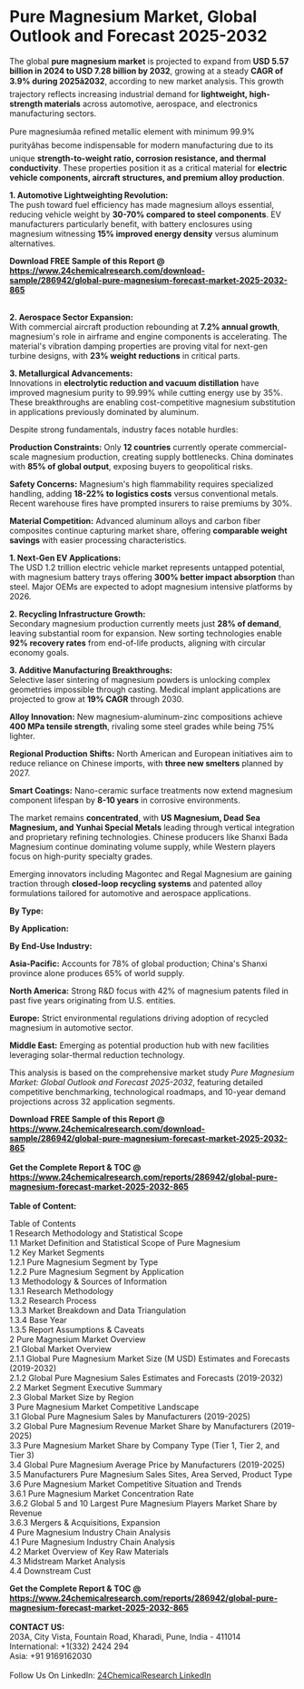 <h1>Pure Magnesium Market, Global Outlook and Forecast 2025-2032</h1><p>The global <strong>pure magnesium market</strong> is projected to expand from <strong>USD 5.57 billion in 2024 to USD 7.28 billion by 2032</strong>, growing at a steady <strong>CAGR of 3.9% during 2025â2032</strong>, according to new market analysis. This growth trajectory reflects increasing industrial demand for <strong>lightweight, high-strength materials</strong> across automotive, aerospace, and electronics manufacturing sectors.</p><p>Pure magnesiumâa refined metallic element with minimum 99.9% purityâhas become indispensable for modern manufacturing due to its unique <strong>strength-to-weight ratio, corrosion resistance, and thermal conductivity</strong>. These properties position it as a critical material for <strong>electric vehicle components, aircraft structures, and premium alloy production</strong>.</p><p><strong>1. Automotive Lightweighting Revolution:</strong><br>
The push toward fuel efficiency has made magnesium alloys essential, reducing vehicle weight by <strong>30-70% compared to steel components</strong>. EV manufacturers particularly benefit, with battery enclosures using magnesium witnessing <strong>15% improved energy density</strong> versus aluminum alternatives.</p><div><b>Download FREE Sample of this Report @ 
            <a href="https://www.24chemicalresearch.com/download-sample/286942/global-pure-magnesium-forecast-market-2025-2032-865">
            https://www.24chemicalresearch.com/download-sample/286942/global-pure-magnesium-forecast-market-2025-2032-865</a></b></div><br><p><strong>2. Aerospace Sector Expansion:</strong><br>
With commercial aircraft production rebounding at <strong>7.2% annual growth</strong>, magnesium's role in airframe and engine components is accelerating. The material's vibration damping properties are proving vital for next-gen turbine designs, with <strong>23% weight reductions</strong> in critical parts.</p><p><strong>3. Metallurgical Advancements:</strong><br>
Innovations in <strong>electrolytic reduction and vacuum distillation</strong> have improved magnesium purity to 99.99% while cutting energy use by 35%. These breakthroughs are enabling cost-competitive magnesium substitution in applications previously dominated by aluminum.</p><p>Despite strong fundamentals, industry faces notable hurdles:</p><p><strong>Production Constraints:</strong> Only <strong>12 countries</strong> currently operate commercial-scale magnesium production, creating supply bottlenecks. China dominates with <strong>85% of global output</strong>, exposing buyers to geopolitical risks.</p><p><strong>Safety Concerns:</strong> Magnesium's high flammability requires specialized handling, adding <strong>18-22% to logistics costs</strong> versus conventional metals. Recent warehouse fires have prompted insurers to raise premiums by 30%.</p><p><strong>Material Competition:</strong> Advanced aluminum alloys and carbon fiber composites continue capturing market share, offering <strong>comparable weight savings</strong> with easier processing characteristics.</p><p><strong>1. Next-Gen EV Applications:</strong><br>
The USD 1.2 trillion electric vehicle market represents untapped potential, with magnesium battery trays offering <strong>300% better impact absorption</strong> than steel. Major OEMs are expected to adopt magnesium intensive platforms by 2026.</p><p><strong>2. Recycling Infrastructure Growth:</strong><br>
Secondary magnesium production currently meets just <strong>28% of demand</strong>, leaving substantial room for expansion. New sorting technologies enable <strong>92% recovery rates</strong> from end-of-life products, aligning with circular economy goals.</p><p><strong>3. Additive Manufacturing Breakthroughs:</strong><br>
Selective laser sintering of magnesium powders is unlocking complex geometries impossible through casting. Medical implant applications are projected to grow at <strong>19% CAGR</strong> through 2030.</p><p><strong>Alloy Innovation:</strong> New magnesium-aluminum-zinc compositions achieve <strong>400 MPa tensile strength</strong>, rivaling some steel grades while being 75% lighter.</p><p><strong>Regional Production Shifts:</strong> North American and European initiatives aim to reduce reliance on Chinese imports, with <strong>three new smelters</strong> planned by 2027.</p><p><strong>Smart Coatings:</strong> Nano-ceramic surface treatments now extend magnesium component lifespan by <strong>8-10 years</strong> in corrosive environments.</p><p>The market remains <strong>concentrated</strong>, with <strong>US Magnesium, Dead Sea Magnesium, and Yunhai Special Metals</strong> leading through vertical integration and proprietary refining technologies. Chinese producers like Shanxi Bada Magnesium continue dominating volume supply, while Western players focus on high-purity specialty grades.</p><p>Emerging innovators including Magontec and Regal Magnesium are gaining traction through <strong>closed-loop recycling systems</strong> and patented alloy formulations tailored for automotive and aerospace applications.</p><p><strong>By Type:</strong></p><p><strong>By Application:</strong></p><p><strong>By End-Use Industry:</strong></p><p><strong>Asia-Pacific:</strong> Accounts for 78% of global production; China's Shanxi province alone produces 65% of world supply.</p><p><strong>North America:</strong> Strong R&amp;D focus with 42% of magnesium patents filed in past five years originating from U.S. entities.</p><p><strong>Europe:</strong> Strict environmental regulations driving adoption of recycled magnesium in automotive sector.</p><p><strong>Middle East:</strong> Emerging as potential production hub with new facilities leveraging solar-thermal reduction technology.</p><p>This analysis is based on the comprehensive market study <em>Pure Magnesium Market: Global Outlook and Forecast 2025-2032</em>, featuring detailed competitive benchmarking, technological roadmaps, and 10-year demand projections across 32 application segments.</p><div><b>Download FREE Sample of this Report @ 
            <a href="https://www.24chemicalresearch.com/download-sample/286942/global-pure-magnesium-forecast-market-2025-2032-865">
            https://www.24chemicalresearch.com/download-sample/286942/global-pure-magnesium-forecast-market-2025-2032-865</a></b></div><br><div><b>Get the Complete Report & TOC @ 
            <a href="https://www.24chemicalresearch.com/reports/286942/global-pure-magnesium-forecast-market-2025-2032-865">
            https://www.24chemicalresearch.com/reports/286942/global-pure-magnesium-forecast-market-2025-2032-865</a></b></div><br>
            <b>Table of Content:</b><p>Table of Contents<br />
1 Research Methodology and Statistical Scope<br />
1.1 Market Definition and Statistical Scope of Pure Magnesium<br />
1.2 Key Market Segments<br />
1.2.1 Pure Magnesium Segment by Type<br />
1.2.2 Pure Magnesium Segment by Application<br />
1.3 Methodology & Sources of Information<br />
1.3.1 Research Methodology<br />
1.3.2 Research Process<br />
1.3.3 Market Breakdown and Data Triangulation<br />
1.3.4 Base Year<br />
1.3.5 Report Assumptions & Caveats<br />
2 Pure Magnesium Market Overview<br />
2.1 Global Market Overview<br />
2.1.1 Global Pure Magnesium Market Size (M USD) Estimates and Forecasts (2019-2032)<br />
2.1.2 Global Pure Magnesium Sales Estimates and Forecasts (2019-2032)<br />
2.2 Market Segment Executive Summary<br />
2.3 Global Market Size by Region<br />
3 Pure Magnesium Market Competitive Landscape<br />
3.1 Global Pure Magnesium Sales by Manufacturers (2019-2025)<br />
3.2 Global Pure Magnesium Revenue Market Share by Manufacturers (2019-2025)<br />
3.3 Pure Magnesium Market Share by Company Type (Tier 1, Tier 2, and Tier 3)<br />
3.4 Global Pure Magnesium Average Price by Manufacturers (2019-2025)<br />
3.5 Manufacturers Pure Magnesium Sales Sites, Area Served, Product Type<br />
3.6 Pure Magnesium Market Competitive Situation and Trends<br />
3.6.1 Pure Magnesium Market Concentration Rate<br />
3.6.2 Global 5 and 10 Largest Pure Magnesium Players Market Share by Revenue<br />
3.6.3 Mergers & Acquisitions, Expansion<br />
4 Pure Magnesium Industry Chain Analysis<br />
4.1 Pure Magnesium Industry Chain Analysis<br />
4.2 Market Overview of Key Raw Materials<br />
4.3 Midstream Market Analysis<br />
4.4 Downstream Cust</p><div><b>Get the Complete Report & TOC @ 
            <a href="https://www.24chemicalresearch.com/reports/286942/global-pure-magnesium-forecast-market-2025-2032-865">
            https://www.24chemicalresearch.com/reports/286942/global-pure-magnesium-forecast-market-2025-2032-865</a></b></div><br><b>CONTACT US:</b><br>
            203A, City Vista, Fountain Road, Kharadi, Pune, India - 411014<br>
            International: +1(332) 2424 294<br>
            Asia: +91 9169162030 <br><br>
            Follow Us On LinkedIn: <a href="https://www.linkedin.com/company/24chemicalresearch/">24ChemicalResearch LinkedIn</a>